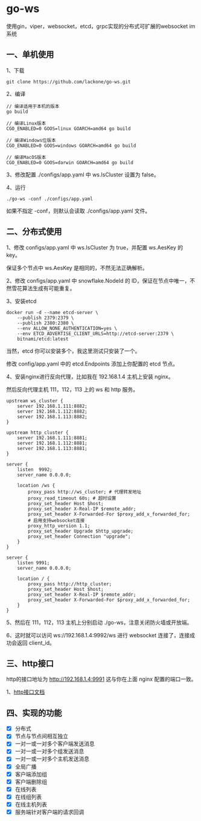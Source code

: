 # go-ws

使用gin，viper，websocket，etcd，grpc实现的分布式可扩展的websocket im系统

## 一、单机使用

1、下载

```shell
git clone https://github.com/lackone/go-ws.git
```

2、编译

```shell
// 编译适用于本机的版本
go build

// 编译Linux版本
CGO_ENABLED=0 GOOS=linux GOARCH=amd64 go build

// 编译Windows位版本
CGO_ENABLED=0 GOOS=windows GOARCH=amd64 go build

// 编译MacOS版本
CGO_ENABLED=0 GOOS=darwin GOARCH=amd64 go build
```

3、修改配置 ./configs/app.yaml 中 ws.IsCluster 设置为 false。

4、运行

```shell
./go-ws -conf ./configs/app.yaml
```

如果不指定 -conf，则默认会读取 ./configs/app.yaml 文件。

## 二、分布式使用

1、修改 configs/app.yaml 中 ws.IsCluster 为 true，并配置 ws.AesKey 的key。

保证多个节点中 ws.AesKey 是相同的，不然无法正确解析。

2、修改 configs/app.yaml 中 snowflake.NodeId 的 ID，保证在节点中唯一，不然雪花算法生成有可能重复。

3、安装etcd

```shell
docker run -d --name etcd-server \
    --publish 2379:2379 \
    --publish 2380:2380 \
    --env ALLOW_NONE_AUTHENTICATION=yes \
    --env ETCD_ADVERTISE_CLIENT_URLS=http://etcd-server:2379 \
    bitnami/etcd:latest
```

当然，etcd 你可以安装多个，我这里测试只安装了一个。

修改 config/app.yaml 中的 etcd.Endpoints 添加上你配置的 etcd 节点。

4、安装nginx进行反向代理，比如我在 192.168.1.4 主机上安装 nginx。

然后反向代理主机 111，112，113 上的 ws 和 http 服务。

```shell
upstream ws_cluster {
    server 192.168.1.111:8882;
    server 192.168.1.112:8882;
    server 192.168.1.113:8882;
}

upstream http_cluster {
    server 192.168.1.111:8881;
    server 192.168.1.112:8881;
    server 192.168.1.113:8881;
}

server {
    listen  9992;
    server_name 0.0.0.0;
    
    location /ws {
        proxy_pass http://ws_cluster; # 代理转发地址
        proxy_read_timeout 60s; # 超时设置
        proxy_set_header Host $host;
        proxy_set_header X-Real-IP $remote_addr;
        proxy_set_header X-Forwarded-For $proxy_add_x_forwarded_for;
        # 启用支持websocket连接
        proxy_http_version 1.1;
        proxy_set_header Upgrade $http_upgrade;
        proxy_set_header Connection "upgrade";
    }
}

server {
    listen 9991;
    server_name 0.0.0.0;

    location / {
        proxy_pass http://http_cluster;
        proxy_set_header Host $host;
        proxy_set_header X-Real-IP $remote_addr;
        proxy_set_header X-Forwarded-For $proxy_add_x_forwarded_for;
    }
}
```

5、然后在 111，112，113 主机上分别启动 ./go-ws，注意关闭防火墙或开放端。

6、这时就可以访问 ws://192.168.1.4:9992/ws 进行 websocket 连接了，连接成功会返回 client_id。

## 三、http接口

http的接口地址为 http://192.168.1.4:9991 这与你在上面 nginx 配置的端口一致。

1、[http接口文档](docs/api.md)


## 四、实现的功能

- [x] 分布式
- [x] 节点与节点间相互独立
- [x] 一对一或一对多个客户端发送消息
- [x] 一对一或一对多个组发送消息
- [x] 一对一或一对多个主机发送消息
- [x] 全局广播
- [x] 客户端添加组
- [x] 客户端删除组
- [x] 在线列表
- [x] 在线组列表
- [x] 在线主机列表
- [x] 服务端针对客户端的请求回调